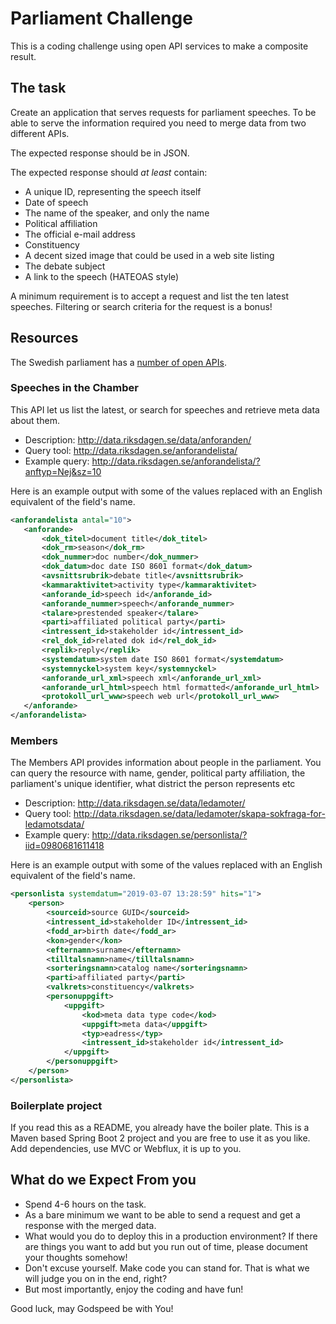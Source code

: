 # Parliament Challenge

This is a coding challenge using open API services to make a composite result.


## The task

Create an application that serves requests for parliament speeches. To be able to serve the information required you need to merge data from two different APIs.

The expected response should be in JSON. 

The expected response should _at least_ contain:

 - A unique ID, representing the speech itself
 - Date of speech
 - The name of the speaker, and only the name
 - Political affiliation
 - The official e-mail address
 - Constituency
 - A decent sized image that could be used in a web site listing
 - The debate subject
 - A link to the speech (HATEOAS style)

A minimum requirement is to accept a request and list the ten latest speeches. 
Filtering or search criteria for the request is a bonus!


## Resources

The Swedish parliament has a [number of open APIs](http://data.riksdagen.se/).

### Speeches in the Chamber

This API let us list the latest, or search for speeches and retrieve meta data about them.

 - Description: <http://data.riksdagen.se/data/anforanden/>
 - Query tool: <http://data.riksdagen.se/anforandelista/>
 - Example query: <http://data.riksdagen.se/anforandelista/?anftyp=Nej&sz=10>
 
Here is an example output with some of the values replaced with an English equivalent of the field's name.
 
 ```xml
<anforandelista antal="10">
    <anforande>
        <dok_titel>document title</dok_titel>
        <dok_rm>season</dok_rm>
        <dok_nummer>doc number</dok_nummer>
        <dok_datum>doc date ISO 8601 format</dok_datum>
        <avsnittsrubrik>debate title</avsnittsrubrik>
        <kammaraktivitet>activity type</kammaraktivitet>
        <anforande_id>speech id</anforande_id>
        <anforande_nummer>speech</anforande_nummer>
        <talare>prestended speaker</talare>
        <parti>affiliated political party</parti>
        <intressent_id>stakeholder id</intressent_id>
        <rel_dok_id>related dok id</rel_dok_id>
        <replik>reply</replik>
        <systemdatum>system date ISO 8601 format</systemdatum>
        <systemnyckel>system key</systemnyckel>
        <anforande_url_xml>speech xml</anforande_url_xml>
        <anforande_url_html>speech html formatted</anforande_url_html>
        <protokoll_url_www>speech web url</protokoll_url_www>
    </anforande>
</anforandelista>
 
 ```

 
### Members

The Members API provides information about people in the parliament. 
You can query the resource with name, gender, political party affiliation, the parliament's unique identifier, what district the person represents etc 

 - Description: <http://data.riksdagen.se/data/ledamoter/>
 - Query tool: <http://data.riksdagen.se/data/ledamoter/skapa-sokfraga-for-ledamotsdata/>
 - Example query: <http://data.riksdagen.se/personlista/?iid=0980681611418>
 
 Here is an example output with some of the values replaced with an English equivalent of the field's name.

```xml
<personlista systemdatum="2019-03-07 13:28:59" hits="1">
    <person>
        <sourceid>source GUID</sourceid>
        <intressent_id>stakeholder ID</intressent_id>
        <fodd_ar>birth date</fodd_ar>
        <kon>gender</kon>
        <efternamn>surname</efternamn>
        <tilltalsnamn>name</tilltalsnamn>
        <sorteringsnamn>catalog name</sorteringsnamn>
        <parti>affiliated party</parti>
        <valkrets>constituency</valkrets>
        <personuppgift>
            <uppgift>
                <kod>meta data type code</kod>
                <uppgift>meta data</uppgift>
                <typ>eadress</typ>
                <intressent_id>stakeholder id</intressent_id>
            </uppgift>
        </personuppgift>
    </person>
</personlista>

```


### Boilerplate project

If you read this as a README, you already have the boiler plate. This is a Maven based Spring Boot 2 project and you are free to use it as you like. Add dependencies, use MVC or Webflux, it is up to you.


## What do we Expect From you

 - Spend 4-6 hours on the task. 
 - As a bare minimum we want to be able to send a request and get a response with the merged data. 
 - What would you do to deploy this in a production environment? If there are things you want to add but you run out of time, please document your thoughts somehow! 
 - Don't excuse yourself. Make code you can stand for. That is what we will judge you on in the end, right?
 - But most importantly, enjoy the coding and have fun!

Good luck, may Godspeed be with You!


 
